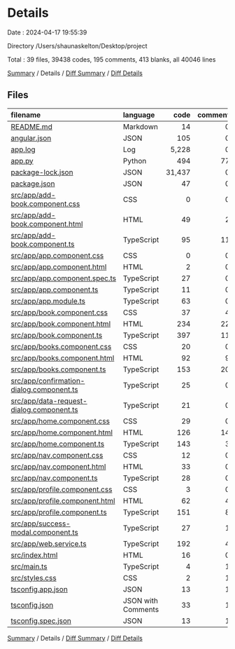 # Details

Date : 2024-04-17 19:55:39

Directory /Users/shaunaskelton/Desktop/project

Total : 39 files,  39438 codes, 195 comments, 413 blanks, all 40046 lines

[Summary](results.md) / Details / [Diff Summary](diff.md) / [Diff Details](diff-details.md)

## Files
| filename | language | code | comment | blank | total |
| :--- | :--- | ---: | ---: | ---: | ---: |
| [README.md](/README.md) | Markdown | 14 | 0 | 14 | 28 |
| [angular.json](/angular.json) | JSON | 105 | 0 | 0 | 105 |
| [app.log](/app.log) | Log | 5,228 | 0 | 1 | 5,229 |
| [app.py](/app.py) | Python | 494 | 77 | 94 | 665 |
| [package-lock.json](/package-lock.json) | JSON | 31,437 | 0 | 1 | 31,438 |
| [package.json](/package.json) | JSON | 47 | 0 | 1 | 48 |
| [src/app/add-book.component.css](/src/app/add-book.component.css) | CSS | 0 | 0 | 1 | 1 |
| [src/app/add-book.component.html](/src/app/add-book.component.html) | HTML | 49 | 2 | 2 | 53 |
| [src/app/add-book.component.ts](/src/app/add-book.component.ts) | TypeScript | 95 | 11 | 18 | 124 |
| [src/app/app.component.css](/src/app/app.component.css) | CSS | 0 | 0 | 1 | 1 |
| [src/app/app.component.html](/src/app/app.component.html) | HTML | 2 | 0 | 1 | 3 |
| [src/app/app.component.spec.ts](/src/app/app.component.spec.ts) | TypeScript | 27 | 0 | 5 | 32 |
| [src/app/app.component.ts](/src/app/app.component.ts) | TypeScript | 11 | 0 | 3 | 14 |
| [src/app/app.module.ts](/src/app/app.module.ts) | TypeScript | 63 | 0 | 6 | 69 |
| [src/app/book.component.css](/src/app/book.component.css) | CSS | 37 | 4 | 11 | 52 |
| [src/app/book.component.html](/src/app/book.component.html) | HTML | 234 | 22 | 27 | 283 |
| [src/app/book.component.ts](/src/app/book.component.ts) | TypeScript | 397 | 11 | 56 | 464 |
| [src/app/books.component.css](/src/app/books.component.css) | CSS | 20 | 0 | 6 | 26 |
| [src/app/books.component.html](/src/app/books.component.html) | HTML | 92 | 9 | 9 | 110 |
| [src/app/books.component.ts](/src/app/books.component.ts) | TypeScript | 153 | 20 | 22 | 195 |
| [src/app/confirmation-dialog.component.ts](/src/app/confirmation-dialog.component.ts) | TypeScript | 25 | 0 | 4 | 29 |
| [src/app/data-request-dialog.component.ts](/src/app/data-request-dialog.component.ts) | TypeScript | 21 | 0 | 4 | 25 |
| [src/app/home.component.css](/src/app/home.component.css) | CSS | 29 | 0 | 7 | 36 |
| [src/app/home.component.html](/src/app/home.component.html) | HTML | 126 | 14 | 8 | 148 |
| [src/app/home.component.ts](/src/app/home.component.ts) | TypeScript | 143 | 3 | 24 | 170 |
| [src/app/nav.component.css](/src/app/nav.component.css) | CSS | 12 | 0 | 2 | 14 |
| [src/app/nav.component.html](/src/app/nav.component.html) | HTML | 33 | 0 | 1 | 34 |
| [src/app/nav.component.ts](/src/app/nav.component.ts) | TypeScript | 28 | 0 | 5 | 33 |
| [src/app/profile.component.css](/src/app/profile.component.css) | CSS | 3 | 0 | 1 | 4 |
| [src/app/profile.component.html](/src/app/profile.component.html) | HTML | 62 | 4 | 4 | 70 |
| [src/app/profile.component.ts](/src/app/profile.component.ts) | TypeScript | 151 | 8 | 18 | 177 |
| [src/app/success-modal.component.ts](/src/app/success-modal.component.ts) | TypeScript | 27 | 1 | 4 | 32 |
| [src/app/web.service.ts](/src/app/web.service.ts) | TypeScript | 192 | 4 | 41 | 237 |
| [src/index.html](/src/index.html) | HTML | 16 | 0 | 1 | 17 |
| [src/main.ts](/src/main.ts) | TypeScript | 4 | 1 | 5 | 10 |
| [src/styles.css](/src/styles.css) | CSS | 2 | 1 | 2 | 5 |
| [tsconfig.app.json](/tsconfig.app.json) | JSON | 13 | 1 | 1 | 15 |
| [tsconfig.json](/tsconfig.json) | JSON with Comments | 33 | 1 | 1 | 35 |
| [tsconfig.spec.json](/tsconfig.spec.json) | JSON | 13 | 1 | 1 | 15 |

[Summary](results.md) / Details / [Diff Summary](diff.md) / [Diff Details](diff-details.md)
